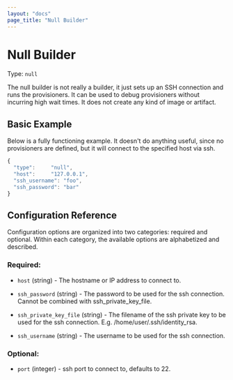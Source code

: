 ```yaml
---
layout: "docs"
page_title: "Null Builder"
---
```


# Null Builder

Type: `null`

The null builder is not really a builder, it just sets up an SSH connection
and runs the provisioners. It can be used to debug provisioners without
incurring high wait times. It does not create any kind of image or artifact.

## Basic Example

Below is a fully functioning example. It doesn't do anything useful, since
no provisioners are defined, but it will connect to the specified host via ssh.

```javascript
{
  "type":     "null",
  "host":     "127.0.0.1",
  "ssh_username": "foo",
  "ssh_password": "bar"
}
```

## Configuration Reference

Configuration options are organized into two categories: required and
optional. Within each category, the available options are alphabetized and
described.

### Required:

* `host` (string) - The hostname or IP address to connect to.

* `ssh_password` (string) - The password to be used for the ssh connection.
  Cannot be combined with ssh_private_key_file.

* `ssh_private_key_file` (string) - The filename of the ssh private key to be
  used for the ssh connection. E.g. /home/user/.ssh/identity_rsa.

* `ssh_username` (string) - The username to be used for the ssh connection.

### Optional:

* `port` (integer) - ssh port to connect to, defaults to 22.


